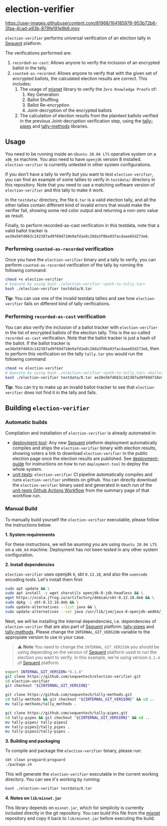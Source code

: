 # election-verifier

https://user-images.githubusercontent.com/81968/164185978-953b72b6-3faa-4cad-a93b-879fe191e9b6.mov

`election-verifier` performs universal verification of an election tally in
[Sequent] platform.

The verifications performed are:
1. `recorded-as-cast`: Allows anyone to verify the inclusion of an encrypted
   ballot in the tally.
2. `counted-as-recorded`: Allows anyone to verify that with the given set of
   encrypted ballots, the calculated election results are correct. This
   includes:
   1. The usage of [mixnet] library to verify the `Zero Knowledge Proofs` of:
      1. Key Generation
      1. Ballot Shuffling
      1. Ballot Re-encryption
      1. Joint-decryption of the encrypted ballots
   1. The calculation of election results from the plaintext ballots verified in
     the previous Joint-decryption verification step, using the [tally-pipes]
     and [tally-methods] libraries.

## Usage

You need to be running inside an `Ubuntu 20.04 LTS` operative system on a
`x86_64` machine. You also need to have `openjdk` version 8 installed.
`election-verifier` is currently untested in other system configurations.

If you don't have a tally to verify but you want to test `election-verifier`, you
can find an example of some tallies to verify in `testdata/` directory in this
repository. Note that you need to use a matching software version of
`election-verifier` and this tally to make it work.

In the `testdata/` directory, the file `8.tar` is a valid election tally, and
all the other tallies contain different kind of invalid errors that would make
the verifier fail, showing some red color output and returning a non-zero value
as result.

Finally, to perform recorded-as-cast verification in this testdata, note that a
valid ballot tracker is
`ae38e56fd663c142387ad9f69d710e9afd1e8c28da3f0ba93facdaae65d273e6`.

### Performing `counted-as-recorded` verification

Once you have the `election-verifier` binary and a tally to verify, you can perform
`counted-as-recorded` verification of the tally by running the following 
command:

```bash
chmod +x election-verifier
# Execute by using bash ./election-verifier <path-to-tally.tar>
bash ./election-verifier testdata/8.tar 
```

**Tip:** You can use one of the invalid testdata tallies and see how
`election-verifier` fails on different kind of tally verifications. 

### Performing `recorded-as-cast` verification

You can also verify the inclusion of a ballot tracker with `election-verifier` in
the list of encrypted ballots of the election tally. This is the so-called
`recorded-as-cast` verification. Note that the ballot tracker is just a hash of
the ballot. If the ballot tracker is
`ae38e56fd663c142387ad9f69d710e9afd1e8c28da3f0ba93facdaae65d273e6`, then to
perform this verification on the tally `tally.tar` you would run the
following command:

```bash
chmod +x election-verifier
# Execute by using bash ./election-verifier <path-to-tally.tar> <ballot-tracker>
bash ./election-verifier testdata/8.tar ae38e56fd663c142387ad9f69d710e9afd1e8c28da3f0ba93facdaae65d273e6
```

**Tip:** You can try to make up an invalid ballot-tracker to see that
`election-verifier` does not find it in the tally and fails.

## Building `election-verifier`

### Automatic builds

Compilation and installation of `election-verifier` is already automated in:
- [deployment-tool]: Any new [Sequent] platform deployment automatically compiles
  and ships the `election-verifier` binary with election results, showing voters a
  link to download `election-verifier` in the public election page once the
  election results are published. See [deployment-guide] for instructions on how
  to run `deployment-tool` to deploy the whole system.
- [unit-tests]: `election-verifier` CI pipeline automatically compiles and runs
  `election-verifier` unittests on github. You can directly download the
  `election-verifier` binary used and generated in each run of the 
  [unit-tests Github Actions Workflow] from the summary page of that workflow
  run.

### Manual Build

To manually build yourself the `election-verifier` executable, please follow the
instructions below.

**1. System requirements**

For these instructions, we will be asuming you are using `Ubuntu 20.04 LTS` on a
`x86_64` machine. Deployment has not been tested in any other system
configuration.

**2. Install dependencies**

`election-verifier` uses openjdk `8`, sbt `0.13.18`, and also the `uuencode` 
encoding tools. Let's install them first:

```bash
sudo apt update && \
sudo apt install -y wget sharutils openjdk-8-jdk-headless && \
wget https://scala.jfrog.io/artifactory/debian/sbt-0.13.18.deb && \
sudo dpkg -i sbt-0.13.18.deb && \
sudo update-alternatives --list java && \
sudo update-alternatives --set java /usr/lib/jvm/java-8-openjdk-amd64/jre/bin/java
```

Next, we will be installing the internal dependencies, i.e. dependencies of
`election-verifier` that are also part of [Sequent] platform: [tally-pipes] and
[tally-methods]. Please change the `INTERNAL_GIT_VERSION` variable to the
appropiate version to use in your case.

> :warning: **Note** You need to change the `INTERNAL_GIT_VERSION` you should be
using depending on the version of [Sequent] platform used to run the election you
want to verify. In this example, we're using version `6.1.4` of [Sequent] 
platform.

```bash
export INTERNAL_GIT_VERSION="6.1.4"
git clone https://github.com/sequentech/election-verifier.git
cd election-verifier
git checkout "${INTERNAL_GIT_VERSION}"

git clone https://github.com/sequentech/tally-methods.git
cd tally-methods && git checkout "${INTERNAL_GIT_VERSION}" && cd ..
mv tally-methods/tally_methods .

git clone https://github.com/sequentech/tally-pipes.git
cd tally-pipes && git checkout "${INTERNAL_GIT_VERSION}" && cd ..
mv tally-pipes/ tally-pipes2
mv tally-pipes2/tally_pipes .
mv tally-pipes2/tally-pipes .
```

**3. Building and packaging**

To compile and package the `election-verifier` binary, please run:

```bash
sbt clean proguard:proguard
./package.sh
```

This will generate the `election-verifier` executable in the current working
directory. You can see it's working by running:

```bash
bash ./election-verifier testdata/8.tar
```

**4. Notes on `lib/mixnet.jar`**

This library depends on `mixnet.jar`, which for simplicity is currently
included directly in the git repository. You can build this file from the
[mixnet] repository and copy it back to `lib/mixnet.jar` before executing
the build.

[Sequent]: https://sequentech.io
[mixnet]: https://github.com/sequentech/mixnet
[tally-pipes]: https://github.com/sequentech/tally-pipes
[tally-methods]: https://github.com/sequentech/tally-methods
[deployment-tool]: https://github.com/sequentech/deployment-tool
[unit-tests]: https://github.com/sequentech/election-verifier/blob/master/.github/workflows/unittests.yml
[deployment-guide]: https://sequent.github.io/documentation/docs/deployment/guide/
[unit-tests Github Actions Workflow]: https://github.com/sequentech/election-verifier/actions/workflows/unittests.yml
